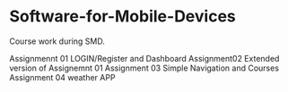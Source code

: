 # Software-for-Mobile-Devices
Course work during SMD.

Assignmennt 01 LOGIN/Register and Dashboard
Assignment02 Extended version of Assignemnt 01
Assignment 03 Simple Navigation and Courses
Assignment 04 weather APP
